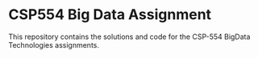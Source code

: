 # CSP554 Big Data Assignment

This repository contains the solutions and code for the CSP-554 BigData Technologies assignments.
